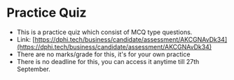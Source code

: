# Practice Quiz

* This is a practice quiz which consist of MCQ type questions.
* Link: [https://dphi.tech/business/candidate/assessment/AKCGNAvDk34](https://dphi.tech/business/candidate/assessment/AKCGNAvDk34)
* There are no marks/grade for this, it's for your own practice
* There is no deadline for this, you can access it anytime till 27th September.

